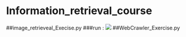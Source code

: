 # Information_retrieval_course
##image_retrieveal_Execise.py
###run :
<img src="https://s8.uupload.ir/files/run_k4f0.png" >
##WebCrawler_Exercise.py
